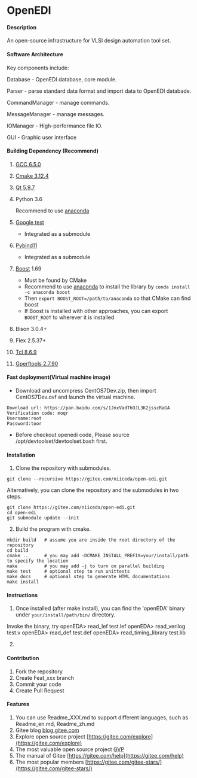 # OpenEDI

#### Description
An open-source infrastructure for VLSI design automation tool set.  

#### Software Architecture
Key components include:

Database - OpenEDI database, core module.

Parser - parse standard data format and import data to OpenEDI databade.

CommandManager - manage commands.

MessageManager - manage messages.

IOManager - High-performance file IO.

GUI - Graphic user interface

#### Building Dependency (Recommend)

1. [GCC 6.5.0](http://ftp.tsukuba.wide.ad.jp/software/gcc/releases/gcc-6.5.0/gcc-6.5.0.tar.gz)

2. [Cmake 3.12.4](https://cmake.org/files/v3.12/cmake-3.12.4-Linux-x86_64.tar.gz)

3. [Qt 5.9.7](http://download.qt.io/archive/qt/5.9/5.9.7/qt-opensource-linux-x64-5.9.7.run)

4. Python 3.6

   Recommend to use [anaconda](https://mirrors.tuna.tsinghua.edu.cn/anaconda/archive/Anaconda3-5.2.0-Linux-x86_64.sh)

5. [Google test](https://gitee.com/mirrors/googletest)

   - Integrated as a submodule

6. [Pybind11](https://gitee.com/mirrors/pybind11)

   - Integrated as a submodule

7. [Boost](https://www.boost.org) 1.69

   - Must be found by CMake
   - Recommend to use [anaconda](https://anaconda.org) to install the library by `conda install -c anaconda boost`
   - Then `export BOOST_ROOT=/path/to/anaconda` so that CMake can find boost
   - If Boost is installed with other approaches, you can export `BOOST_ROOT` to wherever it is installed

8. Bison 3.0.4+

9. Flex 2.5.37+

10. [Tcl 8.6.9](https://downloads.sourceforge.net/tcl/tcl8.6.9-src.tar.gz)

11. [Gperftools 2.7.90](https://github.com/gperftools/gperftools/releases/download/gperftools-2.7.90/gperftools-2.7.90.tar.gz)

#### Fast deployment(Virtual machine image)

- Download and uncompress CentOS7Dev.zip, then import CentOS7Dev.ovf and launch the virtual machine.

```
Download url: https://pan.baidu.com/s/1JnxVadThOJL3K2jsscRaGA
Verification code: moqr
Username:root
Password:toor
```

- Before checkout openedi code, Please source /opt/devtoolset/devtoolset.bash first.

#### Installation

1.  Clone the repository with submodules.
~~~~~~~~~~~~~~~~~~~~~
git clone --recursive https://gitee.com/niiceda/open-edi.git
~~~~~~~~~~~~~~~~~~~~~
Alternatively, you can clone the repository and the submodules in two steps.
~~~~~~~~~~~~~~~~~~~~~
git clone https://gitee.com/niiceda/open-edi.git
cd open-edi
git submodule update --init
~~~~~~~~~~~~~~~~~~~~~

2.  Build the program with cmake.
~~~~~~~~~~~~~~~~~~~~~
mkdir build   # assume you are inside the root directory of the repository
cd build
cmake ..      # you may add -DCMAKE_INSTALL_PREFIX=your/install/path to specify the location
make          # you may add -j to turn on parallel building
make test     # optional step to run unittests
make docs     # optional step to generate HTML documentations
make install
~~~~~~~~~~~~~~~~~~~~~

#### Instructions

1.  Once installed (after make install), you can find the 'openEDA' binary under `your/install/path/bin/` directory.

Invoke the binary, try
openEDA> read_lef test.lef
openEDA> read_verilog test.v
openEDA> read_def test.def
openEDA> read_timing_library test.lib

2. 

#### Contribution

1.  Fork the repository
2.  Create Feat_xxx branch
3.  Commit your code
4.  Create Pull Request


#### Features

1.  You can use Readme\_XXX.md to support different languages, such as Readme\_en.md, Readme\_zh.md
2.  Gitee blog [blog.gitee.com](https://blog.gitee.com)
3.  Explore open source project [https://gitee.com/explore](https://gitee.com/explore)
4.  The most valuable open source project [GVP](https://gitee.com/gvp)
5.  The manual of Gitee [https://gitee.com/help](https://gitee.com/help)
6.  The most popular members  [https://gitee.com/gitee-stars/](https://gitee.com/gitee-stars/)
